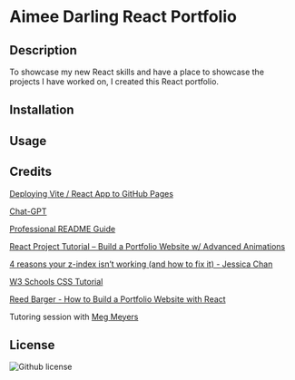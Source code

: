 # Aimee Darling React Portfolio

## Description

To showcase my new React skills and have a place to showcase the projects I have worked on, I created this React portfolio. 

## Installation


## Usage



## Credits

[Deploying Vite / React App to GitHub Pages](https://dev.to/rashidshamloo/deploying-vite-react-app-to-github-pages-35hf)  

[Chat-GPT](https://chat.openai.com/)

[Professional README Guide](https://coding-boot-camp.github.io/full-stack/github/professional-readme-guide)

[React Project Tutorial – Build a Portfolio Website w/ Advanced Animations](https://www.youtube.com/watch?v=bmpI252DmiI&ab_channel=freeCodeCamp.org)

[4 reasons your z-index isn’t working (and how to fix it) - Jessica Chan](https://www.freecodecamp.org/news/4-reasons-your-z-index-isnt-working-and-how-to-fix-it-coder-coder-6bc05f103e6c/)

[W3 Schools CSS Tutorial](https://www.w3schools.com/css/default.asp)

[Reed Barger - How to Build a Portfolio Website with React](https://www.freecodecamp.org/news/build-portfolio-website-react/)

Tutoring session with [Meg Meyers](https://github.com/femke77/)

## License

![Github license](https://img.shields.io/badge/license-MIT-pink.svg)